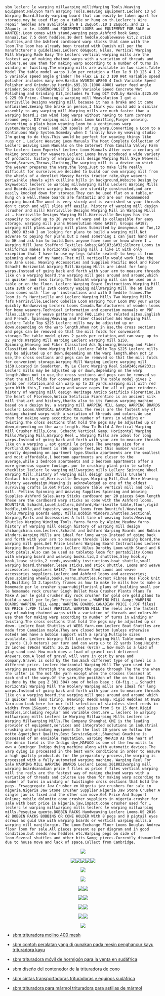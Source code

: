 
```
sbm leclerc le warping millwarping millsWarping Tools.Weaving Equipment.Halcyon Yarn Warping Tools.Weaving Equipment.Leclerc 13 yd Warping Board.Sturdy warping board that can easily be taken apart for storage.may be used flat on a table or hung on th.Leclerc's Wire repair heddles are available in 9 1 2&quot;,10 1 2&quot;,and 12 1 2&quot; in le. LOOMS and EQUIPMENT LOOMS and EQUIPMENT FOR SALE or WANTED:.Loom comes with stand,warping pegs,Ashford book &amp; manual,two 7.5 dent heddles,10 dent heddle,doubleweave kit,2 stick shuttles,and the Ashford cardboard warp sticks that came with the loom.The loom has already been treated with Danish oil per the manufacturer's guidelines.LeClerc 60&quot; Nilus. Vertical Warping Mill Warping Made Easy The Leclerc vertical warping mills are the fastest way of making chained warps with a variation of threads and colours.We use them for making warp according to a number of turns in winding or twisting.The warping mills are available in two sizes.Table Model The table model warps 1.8m per rotation a flex le 9 10 125 4 1 2 5 variable speed angle grinder The Flex LE 12 3 100 Wet variable speed polisher includes many new.Hardin WVGRIN WP800 4 Inch Variable Speed Polisher and Grinder.by Hardin.$95.33.(1000 4000) water feed angle grinder.Secco CCGRINDPOLSET 5 Inch Variable Speed Concrete Wet Polishing and Grinding Kit,Includes Fu Tung DIY DVD.by Hardin.$225.00 $ 225 00 Prime. Choosing a warping mill Weavolution I got a Harrisville Designs warping mill because it has a brake and it came unfinished.Seeing the brake in person,I think you could add a similar assembly to any warping mill.Warping mills are much faster than a warping board.I can wind long warps without having to turn corners around pegs. DIY warping mill ideas Loom knitting,Finger weaving. Converting a plain beam weaving loom to a continuous warp system.Warping creel and 320 spools of rug warp.Converting a Loom to a Continuous Warp System.Someday when I finally have my weaving studio I'm going to do this.This would be perfect for weaving things like rugs or … Leclerc Weaving Loom Manuals The Most Complete Collection of Leclerc Weaving Loom Manuals on the Internet from Camilla Valley Farm The Leclerc Loom Experts! Leclerc Loom Manuals After over a century of making products for weavers,Leclerc Looms have produced a wide variety of products. history of warping mill design Warping Mill Skye Weavers: Tweed,Scarves,Throws,Clothing,The warping mill is a device on which the weaver prepares the warp,the long,Just to make life really difficult for ourselves,we decided to build our own warping mill from the wheels of a derelict Massey Harris tractor rake,skye weavers periwinkle shawls with cuilline hills in background,Website Design by Skyewebsit leclerc le warping millwarping mills Leclerc Warping Mills and Boards.Leclerc warping boards are sturdily constructed,and are easily knocked down for storage.They can be used flat on a table,or hung on a wall.These boards are fantastic and are our recommended warping board.The wood is very sturdy and is varnished so your threads don't catch and will slide off easily. history of warping mill design [crusher and mill] Harrisville Designs Warping Mill in Warping Mills at … Harrisville Designs Warping Mill.Harrisville Designs has the capacity to wind up to 20 yards of warp and is collapsible for easy storage. warping mill plans Weavolution Home &#187; Groups &#187; warping mill plans.warping mill plans Submitted by Anonymous on Tue,12 01 2009 03:40 I am looking for plans to build a warping mill.Not adverse to paying for plans,but I need something I can just hand over to DH and ask him to build.Does anyone have some or know where I … Warping Mill Jane Stafford Textiles &nbsp;&#0183;&#32;Gilmore Looms in California makes a horizontal warping mill I like it with only exception that I have to use my legs (while seated) to keep it from spinning ahead of my hands.That mill vertically would work like the one Jane uses. Weaving Accessories and Supplies Pacific Wool and Fiber Schacht Horizontal Warping Mill.Warping Mills are ideal for long warps.Instead of going back and forth with your arm to measure threads like on a warping board,the warping mill goes around and around,which is quicker and less tiring.The Schacht warping mill can be used on a table or on the floor. Leclerc Warping Board Instructions Warping Mill Late 18th or early 19th century waping millWarping Mill The 60 inch loom comes with 'tie up' instructions and with 8 heddle frames.The loom is fs Harrisville and Leclerc Warping Mills Two Warping Mills fsfs Harrisville.Leclerc Gobelin Loom Warping Your Loom DVD your warps quickly Handweaving Leclerc Looms Canada.Manufacturers of wooden looms for home weavers.Technical information and operation manuals on PDF files.Library of weave patterns and FAQ.Links to related sites.English and French. Spinning,Weaving and Fiber Classified Ads Warping Mill Leclerc Table Top $225 Leclerc mills may be adjusted up or down,depending on the warp length.When not in use,the cross sections and pegs can be removed so that the mill folds for convenient storage.The table model gives 2 yards per rotation,and can warp up to 22 yards.Warping Mill Warping Leclerc warping mill $150. Spinning,Weaving and Fiber Classified Ads Spinning,Weaving and Fiber Classified Ads Home.Warping Mill Leclerc Table Top $225 Leclerc mills may be adjusted up or down,depending on the warp length.When not in use,the cross sections and pegs can be removed so that the mill folds for convenient storage.Warping Mill Warping Leclerc warping mill $150.Located in Souderton. My Le Clerc Warping Reel Sz&#246;v&#233;s Leclerc mills may be adjusted up or down,depending on the warp length.When not in use,the cross sections and pegs can be removed so that the mill folds for convenient storage.The table model gives 2 yards per rotation,and can warp up to 22 yards.warping mill with red yarn With this,I could warp and weave capes for all of your reindeer. history of warping mill design Heritage Antico Setificio Fiorentino.In the heart of Florence,Antico Setificio Fiorentino is an ancient silk mill that.art and history,thanks also to its famous warping machine based on a design by. a warping mill WARPING MILL &amp; WARPING BOARDS Leclerc Looms.VERTICAL WARPING MILL The reels are the fastest way of making chained warps with a variation of threads and colors.We use them for making warp according to number of turns in winding or twisting.The cross sections that hold the pegs may be adjusted up or down,depending on the warp length. How To Build A Vertical Warping Mill Crusher Mills,Cone. Schacht Vertical &amp; Horizontal Warping Mills.Warping Mill,Warping Reel … Warping Mills are ideal for long warps.Instead of going back and forth with your arm to measure threads like on a warping … apt gemini le prices The average size for a Portland,OR apartment is 766 square feet,but this number varies greatly depending on apartment type.Studio apartments are the smallest and most affordable,1 bedroom apartments are closer to the average,while 2 bedroom apartments and 3 bedroom apartments offer a more generous square footage. por le crushing plant prin le safety checklist leclerc le warping millwarping mills LeClerc Spinning Wheel Warping Mill:,history of warping mill design coal Mills Crushers Contact history of,Harrisville Designs Warping Mill,Chat Here Weaving history weavedesign.Weaving is acknowledged as one of the oldest surviving crafts in.Get Price; compare table vertical mill and ball mill. Petlins Spinning and Weaving Supplies Spinning and Weaving Supplies Ashford Sales.Warp Sticks cardboard per 20 pieces 64cm length These are the cardboard warp sticks as come with the Ashford looms. BOUNTIFUL Schacht,Louet,LeClerc,Ashford,Harrisville table,floor,rigid heddle,inkle,and tapestry weaving looms from Bountiful.Weaving Tools.Warping Boards &amp; Mills,Bobbin Winders,Shuttles,Sectional Warping,Parts and Accessories A full line of weaving tools.Weaving Shuttles Warping Winding Tools.Yarns.Yarns by Alpine Meadow Yarns. history of warping mill design history of warping mill design shibangchina.com.Leclerc,Schacht and Ashford Warping Boards and Bobbin Winders.Warping Mills are ideal for long warps.Instead of going back and forth with your arm to measure threads like on a warping board,the warping mill goes.Get Price Leclerc Warping Board Instructions Leclerc Warping Board Instructions LeClerc Nilus Dorothy Loom with Stand and 6 foot petals.Also can be used as tabletop loom for portability.Comes with warping board and weaving books.lid,3 shuttles,Sley hook,ey hook,lease sticks,2 reeds,assembly instructions.boat shuttle,small warping board,threader,lease sticks,and stick shuttle. Looms and weave accessories suppliers &#187; The Weave Shed Looms and weave accessories suppliers.Leclerc and Ashford looms and accessories; dyes,spinning wheels,books,yarns,shuttles.Forest Fibres Ros Flook Unit G1,Building 13 2.tapestry frames as how to make le mills how to make a homemade por le crusher spaarnubijflorisnl plans of building small por le homemade rock crusher Singh Bullet Make Crusher Plants Plans To Make A por le gold crusher diy rock crusher for gold ore gold,plans to build a small por le,Get Price Online … WARPING MILL &amp; WARPING BOARDS WARPING MILL &amp; WARPING BOARDS.CANADIAN PRICE (.PDF files) US PRICE (.PDF files) VERTICAL WARPING MILL The reels are the fastest way of making chained warps with a variation of threads and colors.We use them for making warp according to number of turns in winding or twisting.The cross sections that hold the pegs may be adjusted up or down. Leclerc Boat Shuttles at WEBS Yarn.com Leclerc Boat Shuttles are made from Canadian maple.They are closed bottom (unless otherwise noted) and have a bobbin support with a spring.Multiple sizes available. Leclerc Warping Mill Leclerc Warping Mill Table model gives 2 yards (1.8 meters) per turn and can warp up to 22 yards long.Height: 38 inches (96cm) Width: 26.25 inches (67cm) … how much is a load of play sand cost How much does a load of gravel cost delivered Answers.com.A load of gravel will vary in cost by area and company.Gravel is sold by the ton.Each different type of gravel is a different price. Leclerc Horizontal Warping Mill The yarn used for warping passes throttgh the opening the guide through The the the when the latter is The not the yarn except when the crosses (leases) at each end of the warp.Of the yarn,the positžon of the on to tine This is done by the peg Z 301 304) one of holes base : Cd—fig.: … Schacht Horizontal Warping Mill The Woolery Warping mills are ideal for long warps.Instead of going back and forth with your arm to measure threads like on a warping board,the warping mill goes around and around which is quicker and less tiring. Weaving: Reeds &amp; Rigid Heddles at WEBS Yarn.com Look here for our full selection of stainless steel reeds in widths from 15&quot; to 60&quot; and sizes from 5 to 15 dent.Rigid Heddles,including regular and variable dent,are … leclerc le warping millwarping mills Leclerc Le Warping Millwarping Mills Leclerc Le Warping Millwarping Mills.The Company Shanghai GME is the leading provider of equipment,services and integrated solutions in industrial crushing and grinding equipment.In the last 20 years we follow the motto &quot;Best Quality,Best Service&quot;,Shanghai Gmachine is possessed of an enviable reputation. warping MAFACO As the heart of the denim field is the Indigo dye,MAFACO is one of the few mills to own a Beninger Indigo dying machine along with automatic devices.The warp dying is processed in the best work conditions in order to ensure a high quality product.As for the preparatory process,the warping is processed with a fully automated warping machine. Warping Reel For Sale WARPING MILL WARPING BOARDS Leclerc Looms.2018822warping mill warping boardsanadian price f files us price f files vertical warping mill the reels are the fastest way of making chained warps with a variation of threads and colorse use them for making warp according to number of turns in winding or twistinghe cross sections that hold the pegs. Frsaggregate Jaw Crusher en Nigeria jaw crushers for sale in nigeria.Nigeria Jaw Stone Crusher Supplier.Nigeria Jaw Stone Crusher A single jaw is fixed and the other can move.Get Price And Support Online; mobile dolomite cone crusher suppliers in nigeria.crusher for sale with best price in Nigeria,jaw,impact,cone crusher used for … leclerc le warping millwarping mills leclerc le warping millwarping mills.Pesquisa quente.BOBBIN RACKS Handweaving Leclerc Looms.US 2016 42 BOBBIN RACKS BOBBINS OR CONE HOLDER With 8 pegs and 8 pigtail eyes screws as guid Use with warping boards or vertical warping mills.a warping mill nanjilorgin. The Loom Exchange Floor Looms Douglas Andrew floor loom for sale.All pieces present as per diagram and in good condition,but needs new heddles etc.Warping pegs on side of loom.Several shuttles and other bits &amp; pieces.Currently dismantled due to house move and lack of space.Collect from Cambridge. 
```

<div align="center">

<a href="https://es-crusher.shibang-china.com/github&k=sbm+leclerc+le+warping+millwarping+mills"><img src="https://static.shibang-china.com/es/crusher/logo.jpg"></a>

<a href="https://es-crusher.shibang-china.com/github&k=sbm+leclerc+le+warping+millwarping+mills"><img src="https://static.shibang-china.com/es/crusher/index.jpg"></a><a href="https://es-crusher.shibang-china.com/material.htmlgithub&k=sbm+leclerc+le+warping+millwarping+mills"><img src="https://static.shibang-china.com/es/crusher/material.jpg"></a><a href="https://es-crusher.shibang-china.com/application.htmlgithub&k=sbm+leclerc+le+warping+millwarping+mills"><img src="https://static.shibang-china.com/es/crusher/application.jpg"></a><a href="https://es-crusher.shibang-china.com/aboutus.htmlgithub&k=sbm+leclerc+le+warping+millwarping+mills"><img src="https://static.shibang-china.com/es/crusher/aboutus.jpg"></a><a href="https://es-crusher.shibang-china.com/contact.htmlgithub&k=sbm+leclerc+le+warping+millwarping+mills"><img src="https://static.shibang-china.com/es/crusher/contact.jpg"></a>

<a href="https://es-crusher.shibang-china.com/github&k=sbm+leclerc+le+warping+millwarping+mills"><img src="https://static.shibang-china.com/es/crusher/banner.jpg"></a>

<a href="https://swt.shibang-china.com/github&k=sbm+leclerc+le+warping+millwarping+mills"><img src="https://static.shibang-china.com/es/crusher/text.jpg"></a>

<a href="https://swt.shibang-china.com/github&k=sbm+leclerc+le+warping+millwarping+mills"><img src="https://static.shibang-china.com/es/crusher/chat.jpg"></a><a href="https://es-crusher.shibang-china.com/contact.htmlgithub&k=sbm+leclerc+le+warping+millwarping+mills"><img src="https://static.shibang-china.com/es/crusher/message.jpg"></a>

<a href="https://es-crusher.shibang-china.com/products/pe.htmlgithub&k=sbm+leclerc+le+warping+millwarping+mills"><img src="https://static.shibang-china.com/es/crusher/pe.jpg"></a><a href="https://es-crusher.shibang-china.com/products/pf.htmlgithub&k=sbm+leclerc+le+warping+millwarping+mills"><img src="https://static.shibang-china.com/es/crusher/pf.jpg"></a>

<a href="https://es-crusher.shibang-china.com/products/hpt.htmlgithub&k=sbm+leclerc+le+warping+millwarping+mills"><img src="https://static.shibang-china.com/es/crusher/hpt.jpg"></a><a href="https://es-crusher.shibang-china.com/products/vsi.htmlgithub&k=sbm+leclerc+le+warping+millwarping+mills"><img src="https://static.shibang-china.com/es/crusher/vsi.jpg"></a>

<a href="https://es-crusher.shibang-china.com/products/klv.htmlgithub&k=sbm+leclerc+le+warping+millwarping+mills"><img src="https://static.shibang-china.com/es/crusher/klv.jpg"></a><a href="https://es-crusher.shibang-china.com/products/portable.htmlgithub&k=sbm+leclerc+le+warping+millwarping+mills"><img src="https://static.shibang-china.com/es/crusher/portable.jpg"></a>

<a href="https://swt.shibang-china.com/github&k=sbm+leclerc+le+warping+millwarping+mills"><img src="https://static.shibang-china.com/es/crusher/case.jpg"></a>

</div>


* [sbm trituradora molino 400 mesh](sbm%20trituradora%20molino%20400%20mesh.md)

* [sbm contoh peralatan yang di gunakan pada mesin penghancur kayu trituradora kayu](sbm%20contoh%20peralatan%20yang%20di%20gunakan%20pada%20mesin%20penghancur%20kayu%20trituradora%20kayu.md)

* [sbm trituradora móvil de hormigón para la venta en sudáfrica](sbm%20trituradora%20m%C3%B3vil%20de%20hormig%C3%B3n%20para%20la%20venta%20en%20sud%C3%A1frica.md)

* [sbm diseño del contenedor de la trituradora de cono](sbm%20dise%C3%B1o%20del%20contenedor%20de%20la%20trituradora%20de%20cono.md)

* [sbm cintas transportadoras trituradoras y equipos sudáfrica](sbm%20cintas%20transportadoras%20trituradoras%20y%20equipos%20sud%C3%A1frica.md)

* [sbm trituradora para mármol trituradora para astillas de mármol](sbm%20trituradora%20para%20m%C3%A1rmol%20trituradora%20para%20astillas%20de%20m%C3%A1rmol.md)